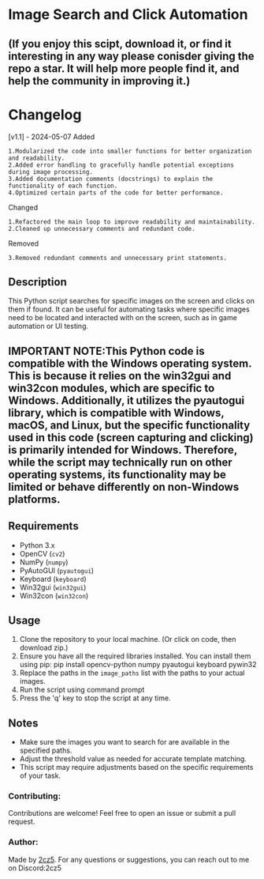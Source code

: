 # Image Search and Click Automation

## (If you enjoy this scipt, download it, or find it interesting in any way please conisder giving the repo a star. It will help more people find it, and help the community in improving it.)

# Changelog
[v1.1] - 2024-05-07
Added

    1.Modularized the code into smaller functions for better organization and readability.
    2.Added error handling to gracefully handle potential exceptions during image processing.
    3.Added documentation comments (docstrings) to explain the functionality of each function.
    4.Optimized certain parts of the code for better performance.

Changed

    1.Refactored the main loop to improve readability and maintainability.
    2.Cleaned up unnecessary comments and redundant code.

Removed

    3.Removed redundant comments and unnecessary print statements.


## Description
This Python script searches for specific images on the screen and clicks on them if found. It can be useful for automating tasks where specific images need to be located and interacted with on the screen, such as in game automation or UI testing.

## IMPORTANT NOTE:This Python code is compatible with the Windows operating system. This is because it relies on the win32gui and win32con modules, which are specific to Windows. Additionally, it utilizes the pyautogui library, which is compatible with Windows, macOS, and Linux, but the specific functionality used in this code (screen capturing and clicking) is primarily intended for Windows. Therefore, while the script may technically run on other operating systems, its functionality may be limited or behave differently on non-Windows platforms.

## Requirements
- Python 3.x
- OpenCV (`cv2`)
- NumPy (`numpy`)
- PyAutoGUI (`pyautogui`)
- Keyboard (`keyboard`)
- Win32gui (`win32gui`)
- Win32con (`win32con`)

## Usage
1. Clone the repository to your local machine. (Or click on code, then download zip.)
2. Ensure you have all the required libraries installed. You can install them using pip: pip install opencv-python numpy pyautogui keyboard pywin32
3. Replace the paths in the `image_paths` list with the paths to your actual images.
4. Run the script using command prompt
5. Press the 'q' key to stop the script at any time.

## Notes
- Make sure the images you want to search for are available in the specified paths.
- Adjust the threshold value as needed for accurate template matching.
- This script may require adjustments based on the specific requirements of your task.

### Contributing:
Contributions are welcome! Feel free to open an issue or submit a pull request.

### Author:
Made by [2cz5](https://github.com/2cz5). For any questions or suggestions, you can reach out to me on Discord:2cz5


